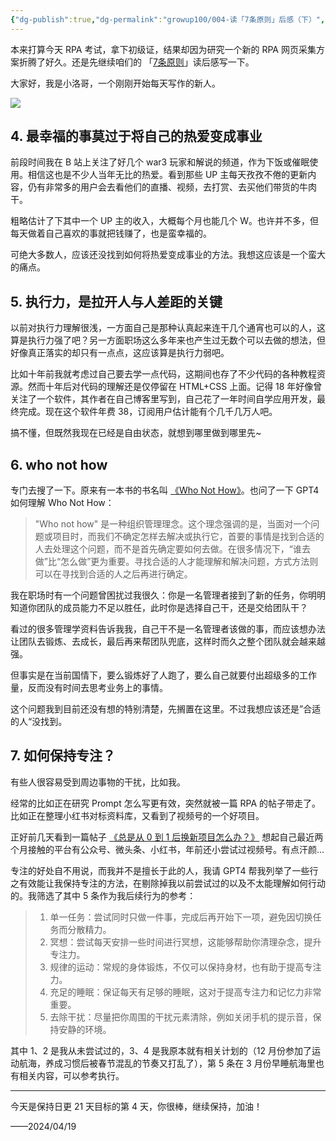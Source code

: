 ```yaml
---
{"dg-publish":true,"dg-permalink":"growup100/004-读「7条原则」后感（下）","permalink":"/growup100/004-读「7条原则」后感（下）/","tags":["小洛哥成长笔记"],"noteIcon":"1","created":"2024-04-19","updated":"2024-04-19"}
---
```


本来打算今天 RPA 考试，拿下初级证，结果却因为研究一个新的 RPA 网页采集方案折腾了好久。还是先继续咱们的 「[7条原则](https://mp.weixin.qq.com/s/6NgecVuqhhjK7PoTCjK6eQ)」读后感写一下。

大家好，我是小洛哥，一个刚刚开始每天写作的新人。

![](http://img.xlg.life/images/202404200028910.png)

## 4. 最幸福的事莫过于将自己的热爱变成事业
前段时间我在 B 站上关注了好几个 war3 玩家和解说的频道，作为下饭或催眠使用。相信这也是不少人当年无比的热爱。看到那些 UP 主每天孜孜不倦的更新内容，仍有非常多的用户会去看他们的直播、视频，去打赏、去买他们带货的牛肉干。

粗略估计了下其中一个 UP 主的收入，大概每个月也能几个 W。也许并不多，但每天做着自己喜欢的事就把钱赚了，也是蛮幸福的。

可绝大多数人，应该还没找到如何将热爱变成事业的方法。我想这应该是一个蛮大的痛点。

## 5. 执行力，是拉开人与人差距的关键
以前对执行力理解很浅，一方面自己是那种认真起来连干几个通宵也可以的人，这算是执行力强了吧？另一方面职场这么多年来也产生过无数个可以去做的想法，但好像真正落实的却只有一点点，这应该算是执行力弱吧。

比如十年前我就考虑过自己要去学一点代码，这期间也存了不少代码的各种教程资源。然而十年后对代码的理解还是仅停留在 HTML+CSS 上面。记得 18 年好像曾关注了一个软件，其作者在自己博客里写到，自己花了一年时间自学应用开发，最终完成。现在这个软件年费 38，订阅用户估计能有个几千几万人吧。

搞不懂，但既然我现在已经是自由状态，就想到哪里做到哪里先~

## 6. who not how
专门去搜了一下。原来有一本书的书名叫 [《Who Not How》](https://book.douban.com/subject/35261977/)。也问了一下 GPT4 如何理解 Who Not How：

> "Who not how" 是一种组织管理理念。这个理念强调的是，当面对一个问题或项目时，而我们不确定怎样去解决或执行它，首要的事情是找到合适的人去处理这个问题，而不是首先确定要如何去做。在很多情况下，“谁去做”比“怎么做”更为重要。寻找合适的人才能理解和解决问题，方式方法则可以在寻找到合适的人之后再进行确定。

我在职场时有一个问题曾困扰过我很久：你是一名管理者接到了新的任务，你明明知道你团队的成员能力不足以胜任，此时你是选择自己干，还是交给团队干？

看过的很多管理学资料告诉我我，自己干不是一名管理者该做的事，而应该想办法让团队去锻炼、去成长，最后再来帮团队兜底，这样时而久之整个团队就会越来越强。

但事实是在当前国情下，要么锻炼好了人跑了，要么自己就要付出超级多的工作量，反而没有时间去思考业务上的事情。

这个问题我到目前还没有想的特别清楚，先搁置在这里。不过我想应该还是”合适的人“没找到。

## 7. 如何保持专注？

有些人很容易受到周边事物的干扰，比如我。

经常的比如正在研究 Prompt 怎么写更有效，突然就被一篇 RPA 的帖子带走了。比如正在整理小红书对标资料库，又看到了视频号的一个好项目。

正好前几天看到一篇帖子 [《总是从 0 到 1 后换新项目怎么办？》](https://wx.zsxq.com/dweb2/index/topic_detail/1522452414145152) 想起自己最近两个月接触的平台有公众号、微头条、小红书，年前还小尝试过视频号。有点汗颜...

专注的好处自不用说，而我并不是擅长于此的人，我请 GPT4 帮我列举了一些行之有效能让我保持专注的方法，在剔除掉我以前尝试过的以及不太能理解如何行动的。我筛选了其中 5 条作为我后续行为的参考：

> 1. 单一任务：尝试同时只做一件事，完成后再开始下一项，避免因切换任务而分散精力。
> 2. 冥想：尝试每天安排一些时间进行冥想，这能够帮助你清理杂念，提升专注力。
> 3. 规律的运动：常规的身体锻炼，不仅可以保持身材，也有助于提高专注力。
> 4. 充足的睡眠：保证每天有足够的睡眠，这对于提高专注力和记忆力非常重要。
> 5. 去除干扰：尽量把你周围的干扰元素清除，例如关闭手机的提示音，保持安静的环境。

其中 1、2 是我从未尝试过的，3、4 是我原本就有相关计划的（12 月份参加了运动航海，养成习惯后被春节混乱的节奏又打乱了），第 5 条在 3 月份早睡航海里也有相关内容，可以参考执行。

---

今天是保持日更 21 天目标的第 4 天，你很棒，继续保持，加油！

——2024/04/19
